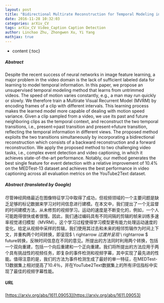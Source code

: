 ```yaml
---
layout: post
title: "Bidirectional Multirate Reconstruction for Temporal Modeling in Videos"
date: 2016-11-28 10:32:03
categories: arXiv_CV
tags: arXiv_CV Video_Caption Caption Detection
author: Linchao Zhu, Zhongwen Xu, Yi Yang
mathjax: true
---
```


* content
{:toc}

##### Abstract
Despite the recent success of neural networks in image feature learning, a major problem in the video domain is the lack of sufficient labeled data for learning to model temporal information. In this paper, we propose an unsupervised temporal modeling method that learns from untrimmed videos. The speed of motion varies constantly, e.g., a man may run quickly or slowly. We therefore train a Multirate Visual Recurrent Model (MVRM) by encoding frames of a clip with different intervals. This learning process makes the learned model more capable of dealing with motion speed variance. Given a clip sampled from a video, we use its past and future neighboring clips as the temporal context, and reconstruct the two temporal transitions, i.e., present$\rightarrow$past transition and present$\rightarrow$future transition, reflecting the temporal information in different views. The proposed method exploits the two transitions simultaneously by incorporating a bidirectional reconstruction which consists of a backward reconstruction and a forward reconstruction. We apply the proposed method to two challenging video tasks, i.e., complex event detection and video captioning, in which it achieves state-of-the-art performance. Notably, our method generates the best single feature for event detection with a relative improvement of 10.4% on the MEDTest-13 dataset and achieves the best performance in video captioning across all evaluation metrics on the YouTube2Text dataset.

##### Abstract (translated by Google)
尽管神经网络最近在图像特征学习中取得了成功，但视频领域的一个主要问题是缺乏足够的标记数据来学习对时间信息进行建模。在本文中，我们提出了一个无监督的时间建模方法，从未修剪的视频学习。运动的速度是不断变化的，例如，一个人可能跑得很快或者很慢。因此，我们通过编码具有不同间隔的剪辑的帧来训练多速率视觉递归模型（MVRM）。这个学习过程使得学习模型更有能力处理运动速度的变化。给定从视频中采样的剪辑，我们使用其过去和未来的相邻剪辑作为时间上下文，并重构两个时间转换，即呈现$ \ rightarrow $过渡并呈现$ \ rightarrow $ future转换，反映时间信息在不同的意见。所提出的方法同时利用两个转换，包括一个双向重建，包括一个向后重建和一个正向重建。我们将所提出的方法应用于两个具有挑战性的视频任务，即复杂的事件检测和视频字幕，其中实现了最先进的性能。值得注意的是，我们的方法为事件检测生成了最好的单一特征，在MEDTest-13数据集上相对提高了10.4％，并在YouTube2Text数据集上的所有评估指标中实现了最佳的视频字幕性能。

##### URL
[https://arxiv.org/abs/1611.09053](https://arxiv.org/abs/1611.09053)


